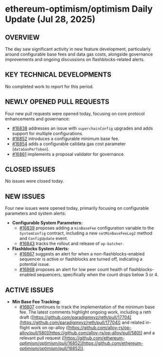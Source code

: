# ethereum-optimism/optimism Daily Update (Jul 28, 2025)
## OVERVIEW 
The day saw significant activity in new feature development, particularly around configurable base fees and data gas costs, alongside governance improvements and ongoing discussions on flashblocks-related alerts.

## KEY TECHNICAL DEVELOPMENTS

No completed work to report for this period.

## NEWLY OPENED PULL REQUESTS
Four new pull requests were opened today, focusing on core protocol enhancements and governance:
- [#16838](https://github.com/ethereum-optimism/optimism/pull/16838) addresses an issue with `superchainConfig` upgrades and adds support for multiple configurations.
- [#16852](https://github.com/ethereum-optimism/optimism/pull/16852) introduces a configurable minimum base fee.
- [#16854](https://github.com/ethereum-optimism/optimism/pull/16854) adds a configurable calldata gas cost parameter (`dataGasPerToken`).
- [#16861](https://github.com/ethereum-optimism/optimism/pull/16861) implements a proposal validator for governance.

## CLOSED ISSUES
No issues were closed today.

## NEW ISSUES
Four new issues were opened today, primarily focusing on configurable parameters and system alerts:
- **Configurable System Parameters:**
    - [#16839](https://github.com/ethereum-optimism/optimism/issues/16839) proposes adding a `minBaseFee` configuration variable to the `SystemConfig` contract, including a new `setMinBaseFeeLog2` method and `ConfigUpdate` event.
    - [#16843](https://github.com/ethereum-optimism/optimism/issues/16843) tracks the rollout and release of `op-batcher`.
- **Flashblocks System Alerts:**
    - [#16867](https://github.com/ethereum-optimism/optimism/issues/16867) suggests an alert for when a non-flashblocks-enabled sequencer is active or flashblocks are turned off, indicating a potential issue.
    - [#16868](https://github.com/ethereum-optimism/optimism/issues/16868) proposes an alert for low peer count health of flashblocks-enabled sequencers, specifically when the count drops below 3 or 4.

## ACTIVE ISSUES
- **Min Base Fee Tracking:**
    - [#16807](https://github.com/ethereum-optimism/optimism/issues/16807) continues to track the implementation of the minimum base fee. The latest comments highlight ongoing work, including a reth draft ([https://github.com/paradigmxyz/reth/pull/17704](https://github.com/paradigmxyz/reth/pull/17704)) and related in-flight work on op-alloy ([https://github.com/alloy-rs/op-alloy/pull/580](https://github.com/alloy-rs/op-alloy/pull/580)) and a relevant pull request ([https://github.com/ethereum-optimism/optimism/pull/16852](https://github.com/ethereum-optimism/optimism/pull/16852)).